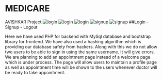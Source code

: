 # MEDICARE
AVISHKAR Project
![login](https://user-images.githubusercontent.com/81457490/147487613-2fdca379-ec55-426b-a4e2-d2616a64d883.jpg)
![login](https://user-images.githubusercontent.com/81457490/147487624-1a44a731-6d31-4064-8d79-fd519a187b01.jpg)
![login](https://user-images.githubusercontent.com/81457490/147487618-a74777e8-07e6-40ca-b44b-ab3182884a8d.jpg)
![signup](https://user-images.githubusercontent.com/81457490/147487645-cc20548d-5f00-4b1d-a87c-32db839facb3.jpg)
![signup](https://user-images.githubusercontent.com/81457490/147487655-5bbefd61-113b-449e-bc30-05bc8232f923.jpg)
##Login - Signup - Logout

Here we have used PHP for backend with MySql database and bootstrap library for frontend. We have also used a hashing algorithm which is  providing our database safety from hackers.
Along with this we do not allow two users to be able to sign in using the same username. It will give errors. 
We are planning to add an appointment page instead of a welcome page which is under process. The page will allow users to maintain a profile page as well as appointment time will be shown to the users whenever doctor will be ready to take appointment.

